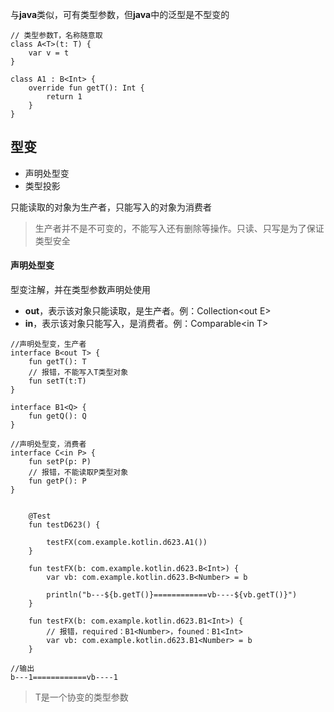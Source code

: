 与**java**类似，可有类型参数，但**java**中的泛型是不型变的

```
// 类型参数T，名称随意取
class A<T>(t: T) {
    var v = t
}

class A1 : B<Int> {
    override fun getT(): Int {
        return 1
    }
}
```

## 型变

* 声明处型变
* 类型投影

只能读取的对象为生产者，只能写入的对象为消费者

> 生产者并不是不可变的，不能写入还有删除等操作。只读、只写是为了保证类型安全

#### 声明处型变

型变注解，并在类型参数声明处使用

* **out**，表示该对象只能读取，是生产者。例：Collection&lt;out E&gt;
* **in**，表示该对象只能写入，是消费者。例：Comparable&lt;in T&gt;

```
//声明处型变，生产者
interface B<out T> {
    fun getT(): T
    // 报错，不能写入T类型对象
    fun setT(t:T)
}

interface B1<Q> {
    fun getQ(): Q
}

//声明处型变，消费者
interface C<in P> {
    fun setP(p: P)
    // 报错，不能读取P类型对象
    fun getP(): P
}


    @Test
    fun testD623() {

        testFX(com.example.kotlin.d623.A1())
    }

    fun testFX(b: com.example.kotlin.d623.B<Int>) {
        var vb: com.example.kotlin.d623.B<Number> = b

        println("b---${b.getT()}============vb----${vb.getT()}")
    }

    fun testFX(b: com.example.kotlin.d623.B1<Int>) {
        // 报错，required：B1<Number>，founed：B1<Int>
        var vb: com.example.kotlin.d623.B1<Number> = b  
    }
    
//输出
b---1============vb----1
```

> T是一个协变的类型参数



